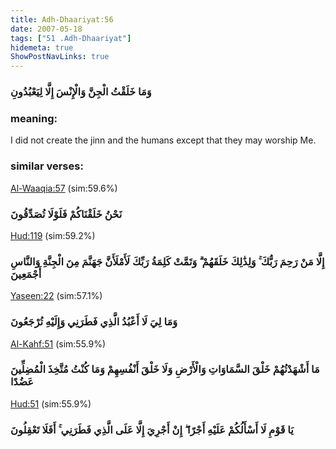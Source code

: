 ```yaml
---
title: Adh-Dhaariyat:56
date: 2007-05-18
tags: ["51 .Adh-Dhaariyat"]
hidemeta: true 
ShowPostNavLinks: true 
---
```

### وَمَا خَلَقْتُ الْجِنَّ وَالْإِنْسَ إِلَّا لِيَعْبُدُونِ
### meaning: 
I did not create the jinn and the humans except that they may worship Me.
### similar verses: 

[Al-Waaqia:57](/56/57) (sim:59.6%)

### نَحْنُ خَلَقْنَاكُمْ فَلَوْلَا تُصَدِّقُونَ

[Hud:119](/11/119) (sim:59.2%)

### إِلَّا مَنْ رَحِمَ رَبُّكَ ۚ وَلِذَٰلِكَ خَلَقَهُمْ ۗ وَتَمَّتْ كَلِمَةُ رَبِّكَ لَأَمْلَأَنَّ جَهَنَّمَ مِنَ الْجِنَّةِ وَالنَّاسِ أَجْمَعِينَ

[Yaseen:22](/36/22) (sim:57.1%)

### وَمَا لِيَ لَا أَعْبُدُ الَّذِي فَطَرَنِي وَإِلَيْهِ تُرْجَعُونَ

[Al-Kahf:51](/18/51) (sim:55.9%)

### مَا أَشْهَدْتُهُمْ خَلْقَ السَّمَاوَاتِ وَالْأَرْضِ وَلَا خَلْقَ أَنْفُسِهِمْ وَمَا كُنْتُ مُتَّخِذَ الْمُضِلِّينَ عَضُدًا

[Hud:51](/11/51) (sim:55.9%)

### يَا قَوْمِ لَا أَسْأَلُكُمْ عَلَيْهِ أَجْرًا ۖ إِنْ أَجْرِيَ إِلَّا عَلَى الَّذِي فَطَرَنِي ۚ أَفَلَا تَعْقِلُونَ
